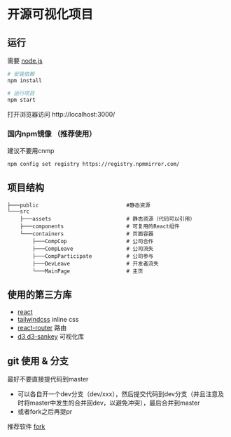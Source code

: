 # 开源可视化项目

## 运行
需要 [node.js](https://nodejs.org/zh-cn/)

```bash
# 安装依赖
npm install 

# 运行项目
npm start
```

打开浏览器访问 http://localhost:3000/

### 国内npm镜像 （推荐使用）

建议不要用cnmp
```bash
npm config set registry https://registry.npmmirror.com/ 
```


## 项目结构

```
├───public                            #静态资源               
└───src
    ├───assets                        # 静态资源（代码可以引用）
    ├───components                    # 可复用的React组件
    └───containers                    # 页面容器
        ├───CompCop                   # 公司合作
        ├───CompLeave                 # 公司流失
        ├───CompParticipate           # 公司参与
        ├───DevLeave                  # 开发者流失
        └───MainPage                  # 主页

```

## 使用的第三方库
- [react](https://zh-hans.reactjs.org/)
- [tailwindcss](https://tailwindcss.com/) inline css
- [react-router](https://reactrouter.com/) 路由
- [d3 d3-sankey](https://d3js.org/) 可视化库
## git 使用 & 分支

最好不要直接提代码到master
- 可以各自开一个dev分支（dev/xxx），然后提交代码到dev分支（并且注意及时将master中发生的合并回dev，以避免冲突），最后合并到master
- 或者fork之后再提pr

推荐软件 [fork](https://git-fork.com/)
